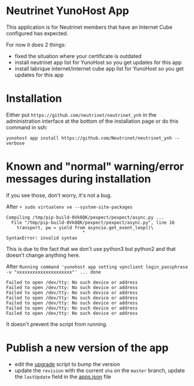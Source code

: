 # Neutrinet YunoHost App

This application is for Neutrinet members that have an Internet Cube configured has expected.

For now it does 2 things:

* fixed the situation where your certificate is outdated
* install neutrinet app list for YunoHost so you get updates for this app
* install labrique internet/internet cube app list for YunoHost so you get updates for this app

# Installation

Either put `https://github.com/neutrinet/neutrinet_ynh` in the administration interface at the bottom of the installation page or do this command in ssh:

    yunohost app install https://github.com/Neutrinet/neutrinet_ynh --verbose


# Known and "normal" warning/error messages during installation

If you see those, don't worry, it's not a bug.

After `+ sudo virtualenv ve --system-site-packages`

    Compiling /tmp/pip-build-0Vk8QK/pexpect/pexpect/async.py ...
      File "/tmp/pip-build-0Vk8QK/pexpect/pexpect/async.py", line 16
        transport, pw = yield from asyncio.get_event_loop()\
                                 ^
    SyntaxError: invalid syntax

This is due to the fact that we don't use python3 but python2 and that doesn't change anything here.

After `Running command 'yunohost app setting vpnclient login_passphrase -v "xxxxxxxxxxxxxxxxxxxxx"' ... done`

    Failed to open /dev/tty: No such device or address
    Failed to open /dev/tty: No such device or address
    Failed to open /dev/tty: No such device or address
    Failed to open /dev/tty: No such device or address
    Failed to open /dev/tty: No such device or address
    Failed to open /dev/tty: No such device or address
    Failed to open /dev/tty: No such device or address

It doesn't prevent the script from running.

# Publish a new version of the app

- edit the [upgrade](scripts/upgrade) script to bump the version
- update the `revision` with the current `sha` on the `master` branch, update the `lastUpdate` field in the [apps.json](https://neutrinet.be/apps.json) file
